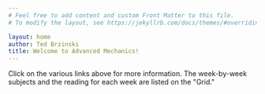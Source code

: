```yaml
---
# Feel free to add content and custom Front Matter to this file.
# To modify the layout, see https://jekyllrb.com/docs/themes/#overriding-theme-defaults

layout: home
author: Ted Brzinski
title: Welcome to Advanced Mechanics!
---
```


Click on the various links above for more information.  The week-by-week subjects and the reading for each
week are listed on the "Grid."

